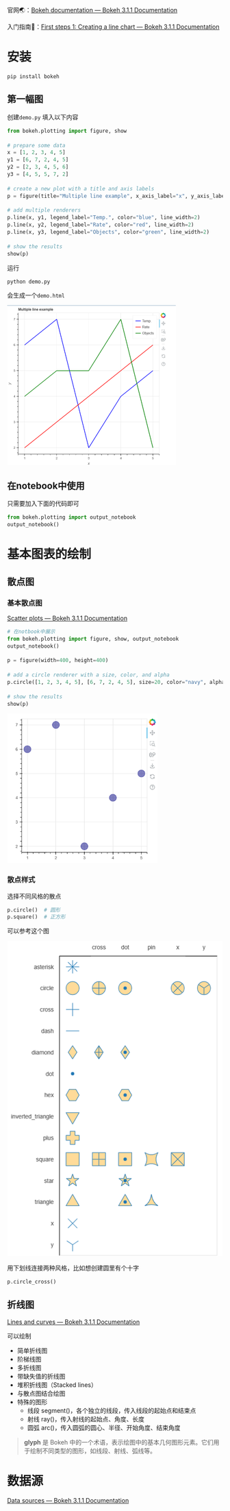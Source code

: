 官网🌏：[Bokeh documentation — Bokeh 3.1.1 Documentation](https://docs.bokeh.org/en/latest/index.html)

入门指南📕：[First steps 1: Creating a line chart — Bokeh 3.1.1 Documentation](https://docs.bokeh.org/en/latest/docs/first_steps/first_steps_1.html)

# 安装

```
pip install bokeh
```



## 第一幅图

创建`demo.py` 填入以下内容

```python
from bokeh.plotting import figure, show

# prepare some data
x = [1, 2, 3, 4, 5]
y1 = [6, 7, 2, 4, 5]
y2 = [2, 3, 4, 5, 6]
y3 = [4, 5, 5, 7, 2]

# create a new plot with a title and axis labels
p = figure(title="Multiple line example", x_axis_label="x", y_axis_label="y")

# add multiple renderers
p.line(x, y1, legend_label="Temp.", color="blue", line_width=2)
p.line(x, y2, legend_label="Rate", color="red", line_width=2)
p.line(x, y3, legend_label="Objects", color="green", line_width=2)

# show the results
show(p)
```

运行

```
python demo.py
```

会生成一个`demo.html`

<img src="images/第一幅图.png" alt="第一幅图" style="zoom:50%;" />

## 在notebook中使用

只需要加入下面的代码即可

```python
from bokeh.plotting import output_notebook
output_notebook()
```

# 基本图表的绘制

## 散点图

### 基本散点图

[Scatter plots — Bokeh 3.1.1 Documentation](https://docs.bokeh.org/en/latest/docs/user_guide/basic/scatters.html)

```python
# 在notbook中展示
from bokeh.plotting import figure, show, output_notebook
output_notebook()

p = figure(width=400, height=400)

# add a circle renderer with a size, color, and alpha
p.circle([1, 2, 3, 4, 5], [6, 7, 2, 4, 5], size=20, color="navy", alpha=0.5)

# show the results
show(p)
```

<img src="images/bokeh_散点图.png" alt="image-20230511161557060" style="zoom:67%;" />

### 散点样式

选择不同风格的散点

```python
p.circle()  # 圆形
p.square()  # 正方形
```

可以参考这个图

![image-20230511161906067](images/bokeh_散点样式.png)

用下划线连接两种风格，比如想创建圆里有个十字

```python
p.circle_cross()
```

## 折线图

[Lines and curves — Bokeh 3.1.1 Documentation](https://docs.bokeh.org/en/latest/docs/user_guide/basic/lines.html)

可以绘制

- 简单折线图
- 阶梯线图
- 多折线图
- 带缺失值的折线图
- 堆积折线图（Stacked lines）
- 与散点图结合绘图
- 特殊的图形
  - 线段 segment()，各个独立的线段，传入线段的起始点和结束点
  - 射线 ray()，传入射线的起始点、角度、长度
  - 圆弧 arc()，传入圆弧的圆心、半径、开始角度、结束角度

> **glyph** 是 Bokeh 中的一个术语，表示绘图中的基本几何图形元素。它们用于绘制不同类型的图形，如线段、射线、弧线等。



# 数据源

[Data sources — Bokeh 3.1.1 Documentation](https://docs.bokeh.org/en/latest/docs/user_guide/basic/data.html)